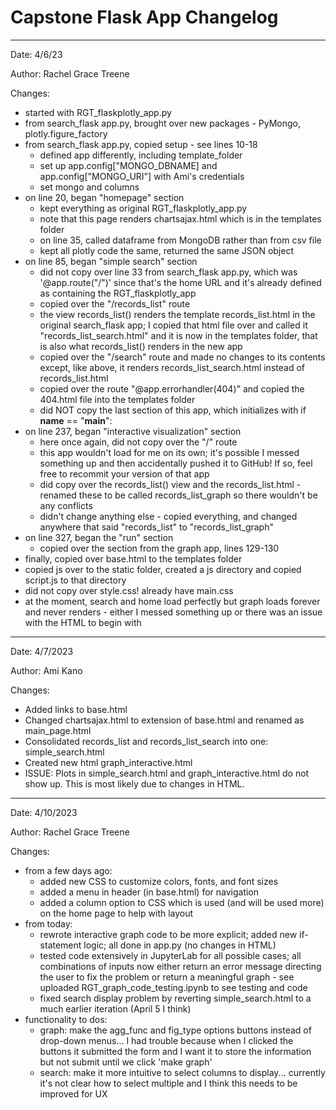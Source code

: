 # Capstone Flask App Changelog

-----------------------------------------------------------------------------------------------------------------------

Date: 4/6/23

Author: Rachel Grace Treene

Changes:
- started with RGT_flaskplotly_app.py
- from search_flask app.py, brought over new packages - PyMongo, plotly.figure_factory
- from search_flask app.py, copied setup - see lines 10-18
    - defined app differently, including template_folder
    - set up app.config["MONGO_DBNAME] and app.config["MONGO_URI"] with Ami's credentials
    - set mongo and columns
- on line 20, began "homepage" section
    - kept everything as original RGT_flaskplotly_app.py
    - note that this page renders chartsajax.html which is in the templates folder
    - on line 35, called dataframe from MongoDB rather than from csv file
    - kept all plotly code the same, returned the same JSON object
- on line 85, began "simple search" section
    - did not copy over line 33 from search_flask app.py, which was '@app.route("/")' since that's the home URL and it's already defined as containing the RGT_flaskplotly_app
    - copied over the "/records_list" route
    - the view records_list() renders the template records_list.html in the original search_flask app; I copied that html file over and called it "records_list_search.html" and it is now in the templates folder, that is also what records_list() renders in the new app
    - copied over the "/search" route and made no changes to its contents except, like above, it renders records_list_search.html instead of records_list.html
    - copied over the route "@app.errorhandler(404)" and copied the 404.html file into the templates folder
    - did NOT copy the last section of this app, which initializes with if __name__ == "__main__":
- on line 237, began "interactive visualization" section
    - here once again, did not copy over the "/" route
    - this app wouldn't load for me on its own; it's possible I messed something up and then accidentally pushed it to GitHub! If so, feel free to recommit your version of that app
    - did copy over the records_list() view and the records_list.html - renamed these to be called records_list_graph so there wouldn't be any conflicts
    - didn't change anything else - copied everything, and changed anywhere that said "records_list" to "records_list_graph"
- on line 327, began the "run" section
    - copied over the section from the graph app, lines 129-130
- finally, copied over base.html to the templates folder
- copied js over to the static folder, created a js directory and copied script.js to that directory
- did not copy over style.css! already have main.css
- at the moment, search and home load perfectly but graph loads forever and never renders - either I messed something up or there was an issue with the HTML to begin with

-----------------------------------------------------------------------------------------------------------------------

Date: 4/7/2023

Author: Ami Kano

Changes:
- Added links to base.html
- Changed chartsajax.html to extension of base.html and renamed as main_page.html
- Consolidated records_list and records_list_search into one: simple_search.html
- Created new html graph_interactive.html
- ISSUE: Plots in simple_search.html and graph_interactive.html do not show up. This is most likely due to changes in HTML.

-----------------------------------------------------------------------------------------------------------------------

Date: 4/10/2023

Author: Rachel Grace Treene

Changes:
- from a few days ago:
    - added new CSS to customize colors, fonts, and font sizes
    - added a menu in header (in base.html) for navigation
    - added a column option to CSS which is used (and will be used more) on the home page to help with layout
- from today:
    - rewrote interactive graph code to be more explicit; added new if-statement logic; all done in app.py (no changes in HTML)
    - tested code extensively in JupyterLab for all possible cases; all combinations of inputs now either return an error message directing the user to fix the problem or return a meaningful graph - see uploaded RGT_graph_code_testing.ipynb to see testing and code
    - fixed search display problem by reverting simple_search.html to a much earlier iteration (April 5 I think)
- functionality to dos:
    - graph: make the agg_func and fig_type options buttons instead of drop-down menus... I had trouble because when I clicked the buttons it submitted the form and I want it to store the information but not submit until we click 'make graph'
    - search: make it more intuitive to select columns to display... currently it's not clear how to select multiple and I think this needs to be improved for UX
